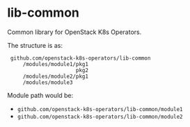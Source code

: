 # lib-common

Common library for OpenStack K8s Operators.


The structure is as:
~~~
 github.com/openstack-k8s-operators/lib-common
     /modules/module1/pkg1
                      pkg2
     /modules/module2/pkg1
     /modules/module3
~~~
  
Module path would be:
 * `github.com/openstack-k8s-operators/lib-common/module1`
 * `github.com/openstack-k8s-operators/lib-common/module2`
